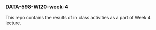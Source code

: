 ### DATA-598-WI20-week-4

This repo contains the results of in class activities as a part of Week 4 lecture.
